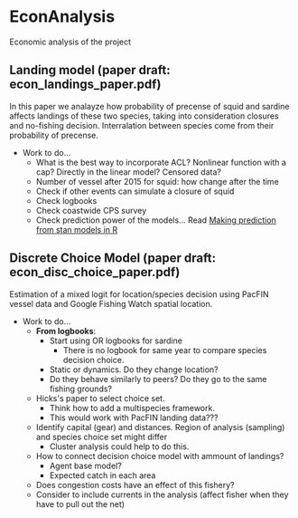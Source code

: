 # EconAnalysis
Economic analysis of the project

## Landing model (paper draft: econ_landings_paper.pdf)
In this paper we analayze how probability of precense of squid and sardine affects landings of these two species, taking into consideration closures and no-fishing decision. 
Interralation between species come from their probability of precense. 

+ Work to do...
  + What is the best way to incorporate ACL? Nonlinear function with a cap? Directly in the linear model? Censored data?
  + Number of vessel after 2015 for squid: how change after the time
   + Check if other events can simulate a closure of squid
	+ Check logbooks
  	+ Check coastwide CPS survey
  + Check prediction power of the models... Read [Making prediction from stan models in R](https://medium.com/@alex.pavlakis/making-predictions-from-stan-models-in-r-3e349dfac1ed)

## Discrete Choice Model (paper draft: econ_disc_choice_paper.pdf)
Estimation of a mixed logit for location/species decision using PacFIN vessel data and Google Fishing Watch spatial location. 

+ Work to do...
  + **From logbooks**:
    + Start using OR logbooks for sardine
       + There is no logbook for same year to compare species decision choice.
    + Static or dynamics. Do they change location?
    + Do they behave similarly to peers? Do they go to the same fishing grounds? 
  + Hicks's paper to select choice set.
    + Think how to add a multispecies framework. 
    + This would work with PacFIN landing data???
  + Identify capital (gear) and distances. Region of analysis (sampling) and species choice set might differ
	+ Cluster analysis could help to do this.
  + How to connect decision choice model with ammount of landings?
	+ Agent base model?
	+ Expected catch in each area
  + Does congestion costs have an effect of this fishery?
  + Consider to include currents in the analysis (affect fisher when they have to pull out the net)


